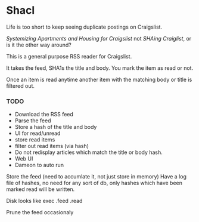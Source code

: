 # Shacl

Life is too short to keep seeing duplicate postings on Craigslist.

_Systemizing Apartments and Housing for Craigslist_ not _SHAing Craiglist_, or is it the other way around?

This is a general purpose RSS reader for Craigslist.

It takes the feed, SHA1s the title and body. You mark the item as read or not.

Once an item is read anytime another item with the matching body or title is filtered out.


### TODO

* Download the RSS feed
* Parse the feed
* Store a hash of the title and body
* UI for read/unread
* store read items
* filter out read items (via hash)
* Do not redisplay articles which match the title or body hash.
* Web UI
* Dameon to auto run

Store the feed (need to accumlate it, not just store in memory)
Have a log file of hashes, no need for any sort of db, only hashes which have been marked read will be written.

Disk looks like
  exec
  .feed
  .read

Prune the feed occasionaly


